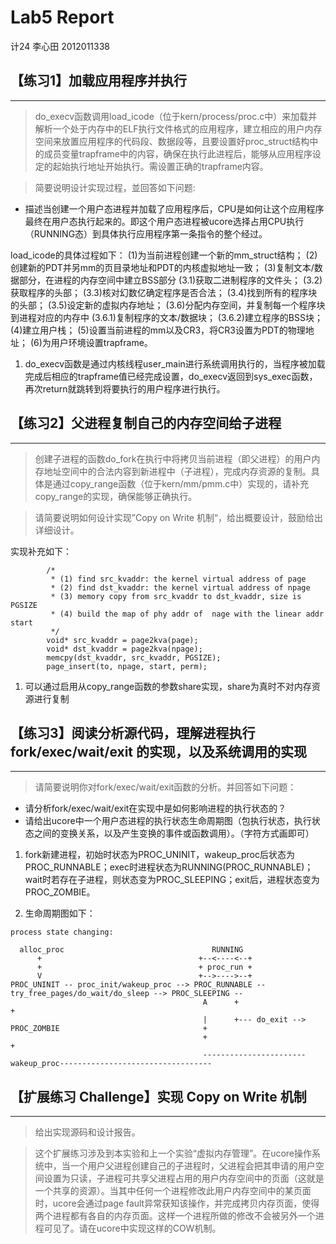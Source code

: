 # Lab5 Report

计24 李心田 2012011338

## 【练习1】加载应用程序并执行
---
> do_execv函数调用load_icode（位于kern/process/proc.c中）来加载并解析一个处于内存中的ELF执行文件格式的应用程序，建立相应的用户内存空间来放置应用程序的代码段、数据段等，且要设置好proc_struct结构中的成员变量trapframe中的内容，确保在执行此进程后，能够从应用程序设定的起始执行地址开始执行。需设置正确的trapframe内容。

> 简要说明设计实现过程，並回答如下问题:

- 描述当创建一个用户态进程并加载了应用程序后，CPU是如何让这个应用程序最终在用户态执行起来的。即这个用户态进程被ucore选择占用CPU执行（RUNNING态）到具体执行应用程序第一条指令的整个经过。

load_icode的具体过程如下：
(1)为当前进程创建一个新的mm_struct结构；
(2)创建新的PDT并另mm的页目录地址和PDT的内核虚拟地址一致；
(3)复制文本/数据部分，在进程的内存空间中建立BSS部分
	(3.1)获取二进制程序的文件头；
	(3.2)获取程序的头部；
	(3.3)核对幻数亿确定程序是否合法；
	(3.4)找到所有的程序块的头部；
	(3.5)设定新的虚拟内存地址；
	(3.6)分配内存空间，并复制每一个程序块到进程对应的内存中
		(3.6.1)复制程序的文本/数据块；
		(3.6.2)建立程序的BSS块；
(4)建立用户栈；
(5)设置当前进程的mm以及CR3，将CR3设置为PDT的物理地址；
(6)为用户环境设置trapframe。

1. do_execv函数是通过内核线程user_main进行系统调用执行的，当程序被加载完成后相应的trapframe值已经完成设置，do_execv返回到sys_exec函数，再次return就跳转到将要执行的用户程序进行执行。


## 【练习2】父进程复制自己的内存空间给子进程
---
> 创建子进程的函数do_fork在执行中将拷贝当前进程（即父进程）的用户内存地址空间中的合法内容到新进程中（子进程），完成内存资源的复制。具体是通过copy_range函数（位于kern/mm/pmm.c中）实现的，请补充copy_range的实现，确保能够正确执行。

> 请简要说明如何设计实现”Copy on Write 机制“，给出概要设计，鼓励给出详细设计。

实现补充如下：
```
        /*
         * (1) find src_kvaddr: the kernel virtual address of page
         * (2) find dst_kvaddr: the kernel virtual address of npage
         * (3) memory copy from src_kvaddr to dst_kvaddr, size is PGSIZE
         * (4) build the map of phy addr of  nage with the linear addr start
         */
        void* src_kvaddr = page2kva(page);
        void* dst_kvaddr = page2kva(npage);
        memcpy(dst_kvaddr, src_kvaddr, PGSIZE);
        page_insert(to, npage, start, perm);
```

1. 可以通过启用从copy_range函数的参数share实现，share为真时不对内存资源进行复制


## 【练习3】阅读分析源代码，理解进程执行 fork/exec/wait/exit 的实现，以及系统调用的实现
---
> 请简要说明你对fork/exec/wait/exit函数的分析。并回答如下问题：

- 请分析fork/exec/wait/exit在实现中是如何影响进程的执行状态的？
- 请给出ucore中一个用户态进程的执行状态生命周期图（包执行状态，执行状态之间的变换关系，以及产生变换的事件或函数调用）。（字符方式画即可）

1. fork新建进程，初始时状态为PROC_UNINIT，wakeup_proc后状态为PROC_RUNNABLE；exec时进程状态为RUNNING(PROC_RUNNABLE)；wait时若存在子进程，则状态变为PROC_SLEEPING；exit后，进程状态变为PROC_ZOMBIE。

1. 生命周期图如下：
```
process state changing:
                                            
  alloc_proc                                 RUNNING
      +                                   +--<----<--+
      +                                   + proc_run +
      V                                   +-->---->--+ 
PROC_UNINIT -- proc_init/wakeup_proc --> PROC_RUNNABLE -- try_free_pages/do_wait/do_sleep --> PROC_SLEEPING --
                                           A      +                                                           +
                                           |      +--- do_exit --> PROC_ZOMBIE                                +
                                           +                                                                  + 
                                           -----------------------wakeup_proc----------------------------------
```


## 【扩展练习 Challenge】实现 Copy on Write 机制
---
> 给出实现源码和设计报告。

> 这个扩展练习涉及到本实验和上一个实验“虚拟内存管理”。在ucore操作系统中，当一个用户父进程创建自己的子进程时，父进程会把其申请的用户空间设置为只读，子进程可共享父进程占用的用户内存空间中的页面（这就是一个共享的资源）。当其中任何一个进程修改此用户内存空间中的某页面时，ucore会通过page fault异常获知该操作，并完成拷贝内存页面，使得两个进程都有各自的内存页面。这样一个进程所做的修改不会被另外一个进程可见了。请在ucore中实现这样的COW机制。
